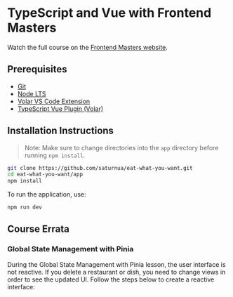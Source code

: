 # TypeScript and Vue with Frontend Masters

Watch the full course on the [Frontend Masters website](https://frontendmasters.com/courses/vue-typescript).

## Prerequisites

- [Git](https://git-scm.com/)
- [Node LTS](https://nodejs.org/en/)
- [Volar VS Code Extension](https://marketplace.visualstudio.com/items?itemName=Vue.volar)
- [TypeScript Vue Plugin (Volar)](https://marketplace.visualstudio.com/items?itemName=Vue.vscode-typescript-vue-plugin)

## Installation Instructions

> Note: Make sure to change directories into the `app` directory before running `npm install`.

```bash
git clone https://github.com/saturnua/eat-what-you-want.git
cd eat-what-you-want/app
npm install
```

To run the application, use:
```bash
npm run dev
```

## Course Errata

### Global State Management with Pinia
During the Global State Management with Pinia lesson, the user interface is not reactive. If you delete a restaurant or dish, you need to change views in order to see the updated UI. Follow the steps below to create a reactive interface:
